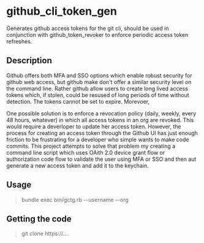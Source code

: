 # github_cli_token_gen
Generates github access tokens for the git cli, should be used in conjunction with github_token_revoker to enforce periodic access token refreshes.

## Description

Github offers both MFA and SSO options which enable robust security for github web access, but github make don't offer a similar security level on the command line. Rather github allow users to create long lived access tokens which, if stolen, could be resused of long periods of time without detection. The tokens cannot be set to expire. Morevoer, 

One possible solution is to enforce a revocation policy (daily, weekly, every 48 hours, whatever) in which all access tokens in an org are revoked. This would require a deverloper to update her access token. However, the process for creating an access token through the Github UI has just enough friction to be frustrating for a developer who simple wants to make code commits. This project attempts to solve that problem my creating a command line script which uses OAith 2.0 device grant flow or authorization code flow to validate the user using MFA or SSO and then aut generate a new access token and add it to the keychain.

## Usage

> bundle exec bin/gctg.rb --username <username> --org <org>

## Getting the code

> git clone https://....


